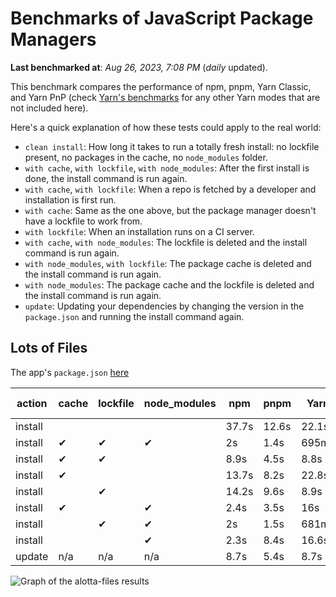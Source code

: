 # Benchmarks of JavaScript Package Managers

**Last benchmarked at**: _Aug 26, 2023, 7:08 PM_ (_daily_ updated).

This benchmark compares the performance of npm, pnpm, Yarn Classic, and Yarn PnP (check [Yarn's benchmarks](https://yarnpkg.com/benchmarks) for any other Yarn modes that are not included here).

Here's a quick explanation of how these tests could apply to the real world:

- `clean install`: How long it takes to run a totally fresh install: no lockfile present, no packages in the cache, no `node_modules` folder.
- `with cache`, `with lockfile`, `with node_modules`: After the first install is done, the install command is run again.
- `with cache`, `with lockfile`: When a repo is fetched by a developer and installation is first run.
- `with cache`: Same as the one above, but the package manager doesn't have a lockfile to work from.
- `with lockfile`: When an installation runs on a CI server.
- `with cache`, `with node_modules`: The lockfile is deleted and the install command is run again.
- `with node_modules`, `with lockfile`: The package cache is deleted and the install command is run again.
- `with node_modules`: The package cache and the lockfile is deleted and the install command is run again.
- `update`: Updating your dependencies by changing the version in the `package.json` and running the install command again.

## Lots of Files

The app's `package.json` [here](https://github.com/pnpm/pnpm.io/blob/main/benchmarks/fixtures/alotta-files/package.json)

| action  | cache | lockfile | node_modules| npm | pnpm | Yarn | Yarn PnP |
| ---     | ---   | ---      | ---         | --- | ---  | ---  | ---      |
| install |       |          |             | 37.7s | 12.6s | 22.1s | 20.2s |
| install | ✔     | ✔        | ✔           | 2s | 1.4s | 695ms | n/a |
| install | ✔     | ✔        |             | 8.9s | 4.5s | 8.8s | 668ms |
| install | ✔     |          |             | 13.7s | 8.2s | 22.8s | 15.2s |
| install |       | ✔        |             | 14.2s | 9.6s | 8.9s | 670ms |
| install | ✔     |          | ✔           | 2.4s | 3.5s | 16s | n/a |
| install |       | ✔        | ✔           | 2s | 1.5s | 681ms | n/a |
| install |       |          | ✔           | 2.3s | 8.4s | 16.6s | n/a |
| update  | n/a | n/a | n/a | 8.7s | 5.4s | 8.7s | 16.9s |

<img alt="Graph of the alotta-files results" src="/img/benchmarks/alotta-files.svg" />
